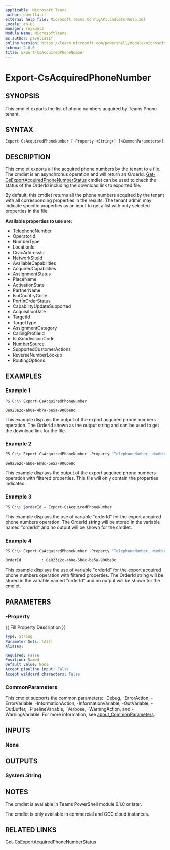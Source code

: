 ```yaml
---
applicable: Microsoft Teams
author: pavellatif
external help file: Microsoft.Teams.ConfigAPI.Cmdlets-help.xml
Locale: en-US
manager: roykuntz
Module Name: MicrosoftTeams
ms.author: pavellatif
online version: https://learn.microsoft.com/powershell/module/microsoftteams/export-csacquiredphonenumber
schema: 2.0.0
title: Export-CsAcquiredPhoneNumber
---
```


# Export-CsAcquiredPhoneNumber

## SYNOPSIS
This cmdlet exports the list of phone numbers acquired by Teams Phone tenant.

## SYNTAX

```
Export-CsAcquiredPhoneNumber [-Property <String>] [<CommonParameters>]
```

## DESCRIPTION
This cmdlet exports all the acquired phone numbers by the tenant to a file. The cmdlet is an asynchronus operation and will return an OrderId. [Get-CsExportAcquiredPhoneNumberStatus](https://learn.microsoft.com/powershell/module/microsoftteams/get-csexportacquiredphonenumberstatus) cmdlet can be used to check the status of the OrderId including the download link to exported file.

By default, this cmdlet returns all the phone numbers acquired by the tenant with all corresponding properties in the results. The tenant admin may indicate specific properties as an input to get a list with only selected properties in the file.

**Available properties to use are**:

- TelephoneNumber
- OperatorId
- NumberType
- LocationId
- CivicAddressId
- NetworkSiteId
- AvailableCapabilities
- AcquiredCapabilities
- AssignmentStatus
- PlaceName
- ActivationState
- PartnerName
- IsoCountryCode
- PortInOrderStatus
- CapabilityUpdateSupported
- AcquisitionDate
- TargetId
- TargetType
- AssignmentCategory
- CallingProfileId
- IsoSubdivisionCode
- NumberSource
- SupportedCustomerActions
- ReverseNumberLookup
- RoutingOptions

## EXAMPLES

### Example 1
```powershell
PS C:\> Export-CsAcquiredPhoneNumber
```
```output
0e923e2c-ab0e-4b7a-be5a-906be8c
```
This example displays the output of the export acquired phone numbers operation. The OrderId shown as the output string and can be used to get the download link for the file.

### Example 2
```powershell
PS C:\> Export-CsAcquiredPhoneNumber -Property "TelephoneNumber, NumberType, AssignmentStatus"
```
```output
0e923e2c-ab0e-6h8c-be5a-906be8c
```
This example displays the output of the export acquired phone numbers operation with filtered properties. This file will only contain the properties indicated.

### Example 3
```powershell
PS C:\> $orderId = Export-CsAcquiredPhoneNumber
```
This example displays the use of variable "orderId" for the export acquired phone numbers operation. The OrderId string will be stored in the variable named "orderId" and no output will be shown for the cmdlet.

### Example 4
```powershell
PS C:\> Export-CsAcquiredPhoneNumber -Property "TelephoneNumber, NumberType, AssignmentStatus"
```
```output
OrderId         : 0e923e2c-ab0e-6h8c-be5a-906be8c
```
This example displays the use of variable "orderId" for the export acquired phone numbers operation with filtered properties. The OrderId string will be stored in the variable named "orderId" and no output will be shown for the cmdlet.

## PARAMETERS

### -Property
{{ Fill Property Description }}

```yaml
Type: String
Parameter Sets: (All)
Aliases:

Required: False
Position: Named
Default value: None
Accept pipeline input: False
Accept wildcard characters: False
```

### CommonParameters
This cmdlet supports the common parameters: -Debug, -ErrorAction, -ErrorVariable, -InformationAction, -InformationVariable, -OutVariable, -OutBuffer, -PipelineVariable, -Verbose, -WarningAction, and -WarningVariable. For more information, see [about_CommonParameters](http://go.microsoft.com/fwlink/?LinkID=113216).

## INPUTS

### None

## OUTPUTS

### System.String

## NOTES
The cmdlet is available in Teams PowerShell module 6.1.0 or later.

The cmdlet is only available in commercial and GCC cloud instances.

## RELATED LINKS
[Get-CsExportAcquiredPhoneNumberStatus](https://learn.microsoft.com/powershell/module/microsoftteams/get-csexportacquiredphonenumberstatus)
